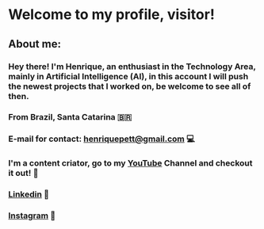 # Welcome to my profile, visitor!
## About me:
### Hey there! I'm Henrique, an enthusiast in the Technology Area, mainly in Artificial Intelligence (AI), in this account I will push the newest projects that I worked on, be welcome to see all of then.
### From Brazil, Santa Catarina 🇧🇷
### E-mail for contact: henriquepett@gmail.com 💻
### I'm a content criator, go to my [YouTube](https://www.youtube.com/channel/UCAG2EmgIXa8sbGYSFnUAldQ) Channel and checkout it out! 🍿
### [Linkedin](www.linkedin.com/in/henrique-pett) 💼
### [Instagram](https://www.instagram.com/henr_pett) 📸
